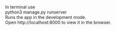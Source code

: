 In terminal use<br>
python3 manage.py runserver<br>
Runs the app in the development mode.<br>
Open http://localhost:8000 to view it in the browser.


